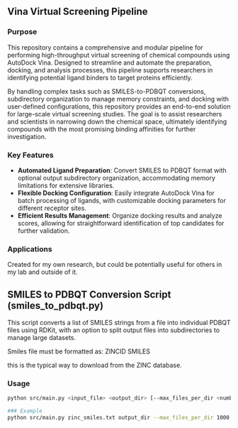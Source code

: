 ## Vina Virtual Screening Pipeline

### Purpose

This repository contains a comprehensive and modular pipeline for performing high-throughput virtual screening of chemical compounds using AutoDock Vina. Designed to streamline and automate the preparation, docking, and analysis processes, this pipeline supports researchers in identifying potential ligand binders to target proteins efficiently.

By handling complex tasks such as SMILES-to-PDBQT conversions, subdirectory organization to manage memory constraints, and docking with user-defined configurations, this repository provides an end-to-end solution for large-scale virtual screening studies. The goal is to assist researchers and scientists in narrowing down the chemical space, ultimately identifying compounds with the most promising binding affinities for further investigation.

### Key Features

- **Automated Ligand Preparation**: Convert SMILES to PDBQT format with optional output subdirectory organization, accommodating memory limitations for extensive libraries.
- **Flexible Docking Configuration**: Easily integrate AutoDock Vina for batch processing of ligands, with customizable docking parameters for different receptor sites.
- **Efficient Results Management**: Organize docking results and analyze scores, allowing for straightforward identification of top candidates for further validation.

### Applications

Created for my own research, but could be potentially useful for others in my lab and outside of it.


## SMILES to PDBQT Conversion Script (smiles_to_pdbqt.py)

This script converts a list of SMILES strings from a file into individual PDBQT files using RDKit, with an option to split output files into subdirectories to manage large datasets.

Smiles file must be formatted as:
ZINCID SMILES

this is the typical way to download from the ZINC database.

### Usage

```bash
python src/main.py <input_file> <output_dir> [--max_files_per_dir <number>]

### Example
python src/main.py zinc_smiles.txt output_dir --max_files_per_dir 1000

